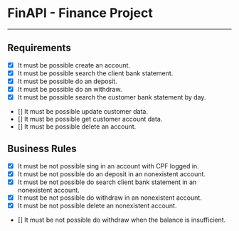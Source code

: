 # FinAPI - Finance Project

---

## Requirements

- [x] It must be possible create an account.
- [x] It must be possible search the client bank statement.
- [x] It must be possible do an deposit.
- [x] It must be possible do an withdraw.
- [x] It must be possible search the customer bank statement by day.
- [] It must be possible update customer data.
- [] It must be possible get customer account data.
- [] It must be possible delete an account.

## Business Rules

- [x] It must be not possible sing in an account with CPF logged in.
- [x] It must be not possible do an deposit in an nonexistent account.
- [x] It must be not possible do search client bank statement in an nonexistent account.
- [x] It must be not possible do withdraw in an nonexistent account.
- [x] It must be not possible delete an nonexistent account.
- [] It must be not possible do withdraw when the balance is insufficient.
